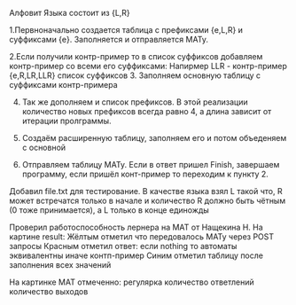 Алфовит Языка состоит из {L,R}

1.Первноначально создается таблица с префиксами {e,L,R} и суффиксами {e}. Заполняется и отправляется МАТу.

2.Если получили контр-пример то в список суффиксов добавляем контр-пример со всеми его суффиксами: Напирмер LLR - контр-пример {e,R,LR,LLR} список суффиксов
3. Заполняем основную таблицу с суффиксами контр-примера
 
4. Так же дополняем и список префиксов. В этой реализации количество новых префиксов всегда равно 4, а длина зависит от итерации пролграммы.
5. Создаём расширенную таблицу, заполняем его и потом объеденяем с основной

6. Отправляем таблицу МАТу. Если в ответ пришел Finish, завершаем программу, если пришёл конт-пример то переходим к пункту 2.


Добавил file.txt для тестирование. В качестве языка взял  L такой что, R может встречатся только в начале и количество R должно быть чётным (0 тоже принимается), а L только в конце единожды

Проверил работоспособность лернера на МАТ от Нащекина Н.
На картине result:
Жёлтым отметил что передовалось МАТу через POST запросы
Красным отметил ответ: если nothing то автоматы эквивалентны иначе контп-пример
Синим отметил таблицу после заполнения всех значений

На картинке МАТ отмеченно:
регулярка 
количество ответлений
количество выходов






